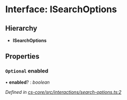 # Interface: ISearchOptions

## Hierarchy

* **ISearchOptions**

## Properties

### `Optional` enabled

• **enabled**? : *boolean*

*Defined in [cs-core/src/interactions/search-options.ts:2](https://github.com/TNOCS/csnext/blob/38d1409e/packages/cs-core/src/interactions/search-options.ts#L2)*
